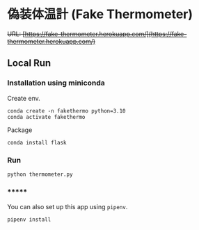 # 偽装体温計 (Fake Thermometer)
~~URL: [https://fake-thermometer.herokuapp.com/](https://fake-thermometer.herokuapp.com/)~~

## Local Run
### Installation using miniconda
Create env.
```
conda create -n fakethermo python=3.10
conda activate fakethermo
```

Package
```
conda install flask
```

### Run
```
python thermometer.py
```

### *****
You can also set up this app using `pipenv`.
```
pipenv install
```